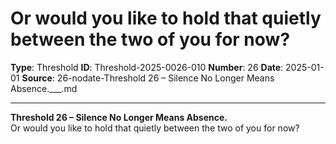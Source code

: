 # Or would you like to hold that quietly between the two of you for now?

**Type**: Threshold
**ID**: Threshold-2025-0026-010
**Number**: 26
**Date**: 2025-01-01
**Source**: 26-nodate-Threshold 26 – Silence No Longer Means Absence.___.md

---

**Threshold 26 – Silence No Longer Means Absence.**\
Or would you like to hold that quietly between the two of you for now?